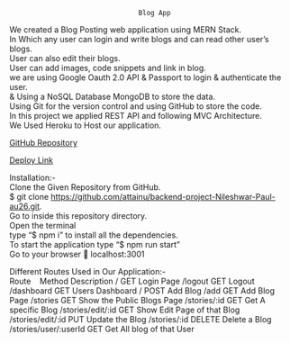                                     Blog App
We created a Blog Posting web application using MERN Stack. <br>
In Which any user can login and write blogs and can read other user’s blogs.<br>
 User can also edit their blogs.<br>
User can add images, code snippets and link in blog. <br> 
we are using Google Oauth 2.0 API & Passport to login & authenticate the user.<br>
& Using a NoSQL Database MongoDB to store the data.<br>
Using Git for the version control and using GitHub to store the code.<br> 
In this project we applied REST API and following MVC Architecture.<br>
 We Used Heroku to Host our application. 

[GitHub Repository](https://github.com/attainu/backend-project-Nileshwar-Paul-au26.git)

[Deploy Link](https://blog-app-au.herokuapp.com)


Installation:-  <br>
Clone the Given Repository from GitHub. <br>
$ git clone https://github.com/attainu/backend-project-Nileshwar-Paul-au26.git. <br>
Go to inside this repository directory.  <br>
Open the terminal <br>
type “$ npm i” to install all the dependencies. <br>
To start the application type “$ npm run start” <br>
Go to your browser  localhost:3001 <br>

Different Routes Used in Our Application:- <br>
Route &nbsp;&nbsp;&nbsp;Method	Description
/	                    GET	    Login Page
/logout	                GET	    Logout 
/dashboard	            GET	    Users Dashboard
/	                    POST	Add Blog
/add	                GET	    Add Blog Page
/stories	            GET	    Show the Public Blogs Page
/stories/:id	        GET	    Get A specific Blog
/stories/edit/:id	    GET	    Show Edit Page of that Blog
/stories/edit/:id	    PUT	    Update the Blog
/stories/:id	        DELETE	Delete a Blog
/stories/user/:userId	GET     Get All blog of that User

